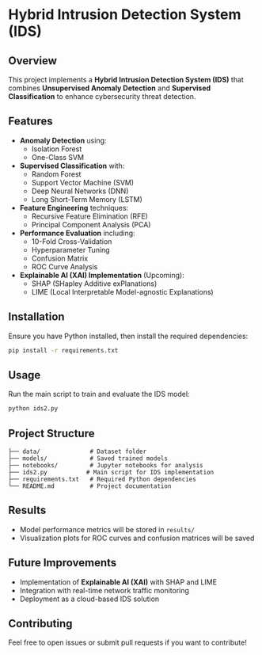 # Hybrid Intrusion Detection System (IDS)

## Overview
This project implements a **Hybrid Intrusion Detection System (IDS)** that combines **Unsupervised Anomaly Detection** and **Supervised Classification** to enhance cybersecurity threat detection.

## Features
- **Anomaly Detection** using:
  - Isolation Forest
  - One-Class SVM
- **Supervised Classification** with:
  - Random Forest
  - Support Vector Machine (SVM)
  - Deep Neural Networks (DNN)
  - Long Short-Term Memory (LSTM)
- **Feature Engineering** techniques:
  - Recursive Feature Elimination (RFE)
  - Principal Component Analysis (PCA)
- **Performance Evaluation** including:
  - 10-Fold Cross-Validation
  - Hyperparameter Tuning
  - Confusion Matrix
  - ROC Curve Analysis
- **Explainable AI (XAI) Implementation** (Upcoming):
  - SHAP (SHapley Additive exPlanations)
  - LIME (Local Interpretable Model-agnostic Explanations)

## Installation
Ensure you have Python installed, then install the required dependencies:
```bash
pip install -r requirements.txt
```

## Usage
Run the main script to train and evaluate the IDS model:
```bash
python ids2.py
```

## Project Structure
```
├── data/              # Dataset folder
├── models/            # Saved trained models
├── notebooks/         # Jupyter notebooks for analysis
├── ids2.py           # Main script for IDS implementation
├── requirements.txt   # Required Python dependencies
└── README.md          # Project documentation
```

## Results
- Model performance metrics will be stored in `results/`
- Visualization plots for ROC curves and confusion matrices will be saved

## Future Improvements
- Implementation of **Explainable AI (XAI)** with SHAP and LIME
- Integration with real-time network traffic monitoring
- Deployment as a cloud-based IDS solution

## Contributing
Feel free to open issues or submit pull requests if you want to contribute!


